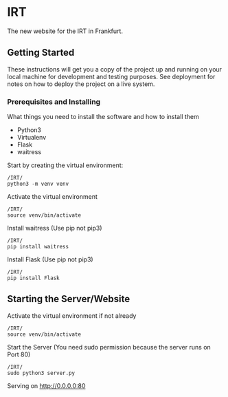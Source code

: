# IRT

The new website for the IRT in Frankfurt.

## Getting Started

These instructions will get you a copy of the project up and running on your local machine for development and testing purposes. See deployment for notes on how to deploy the project on a live system.

### Prerequisites and Installing

What things you need to install the software and how to install them
- Python3
- Virtualenv
- Flask
- waitress

Start by creating the virtual environment:
```
/IRT/
python3 -m venv venv
```

Activate the virtual environment
```
/IRT/
source venv/bin/activate
```

Install waitress (Use pip not pip3)
```
/IRT/
pip install waitress
```

Install Flask (Use pip not pip3)
```
/IRT/
pip install Flask
```

## Starting the Server/Website

Activate the virtual environment if not already
```
/IRT/
source venv/bin/activate
```

Start the Server (You need sudo permission because the server runs on Port 80)
```
/IRT/
sudo python3 server.py
```
Serving on http://0.0.0.0:80